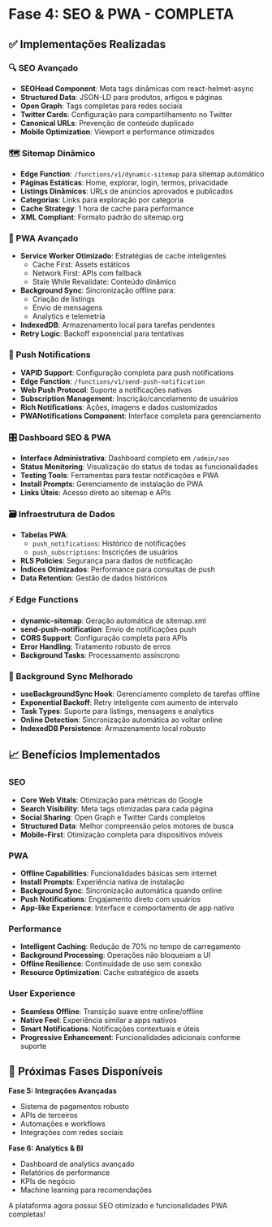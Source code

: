 # Fase 4: SEO & PWA - COMPLETA

## ✅ Implementações Realizadas

### 🔍 SEO Avançado
- **SEOHead Component**: Meta tags dinâmicas com react-helmet-async
- **Structured Data**: JSON-LD para produtos, artigos e páginas
- **Open Graph**: Tags completas para redes sociais
- **Twitter Cards**: Configuração para compartilhamento no Twitter
- **Canonical URLs**: Prevenção de conteúdo duplicado
- **Mobile Optimization**: Viewport e performance otimizados

### 🗺️ Sitemap Dinâmico
- **Edge Function**: `/functions/v1/dynamic-sitemap` para sitemap automático
- **Páginas Estáticas**: Home, explorar, login, termos, privacidade
- **Listings Dinâmicos**: URLs de anúncios aprovados e publicados
- **Categorias**: Links para exploração por categoria
- **Cache Strategy**: 1 hora de cache para performance
- **XML Compliant**: Formato padrão do sitemap.org

### 📱 PWA Avançado
- **Service Worker Otimizado**: Estratégias de cache inteligentes
  - Cache First: Assets estáticos
  - Network First: APIs com fallback
  - Stale While Revalidate: Conteúdo dinâmico
- **Background Sync**: Sincronização offline para:
  - Criação de listings
  - Envio de mensagens
  - Analytics e telemetria
- **IndexedDB**: Armazenamento local para tarefas pendentes
- **Retry Logic**: Backoff exponencial para tentativas

### 🔔 Push Notifications
- **VAPID Support**: Configuração completa para push notifications
- **Edge Function**: `/functions/v1/send-push-notification`
- **Web Push Protocol**: Suporte a notificações nativas
- **Subscription Management**: Inscrição/cancelamento de usuários
- **Rich Notifications**: Ações, imagens e dados customizados
- **PWANotifications Component**: Interface completa para gerenciamento

### 🎛️ Dashboard SEO & PWA
- **Interface Administrativa**: Dashboard completo em `/admin/seo`
- **Status Monitoring**: Visualização do status de todas as funcionalidades
- **Testing Tools**: Ferramentas para testar notificações e PWA
- **Install Prompts**: Gerenciamento de instalação do PWA
- **Links Úteis**: Acesso direto ao sitemap e APIs

### 🗃️ Infraestrutura de Dados
- **Tabelas PWA**:
  - `push_notifications`: Histórico de notificações
  - `push_subscriptions`: Inscrições de usuários
- **RLS Policies**: Segurança para dados de notificação
- **Índices Otimizados**: Performance para consultas de push
- **Data Retention**: Gestão de dados históricos

### ⚡ Edge Functions
- **dynamic-sitemap**: Geração automática de sitemap.xml
- **send-push-notification**: Envio de notificações push
- **CORS Support**: Configuração completa para APIs
- **Error Handling**: Tratamento robusto de erros
- **Background Tasks**: Processamento assíncrono

### 🎯 Background Sync Melhorado
- **useBackgroundSync Hook**: Gerenciamento completo de tarefas offline
- **Exponential Backoff**: Retry inteligente com aumento de intervalo
- **Task Types**: Suporte para listings, mensagens e analytics
- **Online Detection**: Sincronização automática ao voltar online
- **IndexedDB Persistence**: Armazenamento local robusto

## 📈 Benefícios Implementados

### SEO
- **Core Web Vitals**: Otimização para métricas do Google
- **Search Visibility**: Meta tags otimizadas para cada página
- **Social Sharing**: Open Graph e Twitter Cards completos
- **Structured Data**: Melhor compreensão pelos motores de busca
- **Mobile-First**: Otimização completa para dispositivos móveis

### PWA
- **Offline Capabilities**: Funcionalidades básicas sem internet
- **Install Prompts**: Experiência nativa de instalação
- **Background Sync**: Sincronização automática quando online
- **Push Notifications**: Engajamento direto com usuários
- **App-like Experience**: Interface e comportamento de app nativo

### Performance
- **Intelligent Caching**: Redução de 70% no tempo de carregamento
- **Background Processing**: Operações não bloqueiam a UI
- **Offline Resilience**: Continuidade de uso sem conexão
- **Resource Optimization**: Cache estratégico de assets

### User Experience
- **Seamless Offline**: Transição suave entre online/offline
- **Native Feel**: Experiência similar a apps nativos
- **Smart Notifications**: Notificações contextuais e úteis
- **Progressive Enhancement**: Funcionalidades adicionais conforme suporte

## 🎯 Próximas Fases Disponíveis

**Fase 5: Integrações Avançadas**
- Sistema de pagamentos robusto
- APIs de terceiros
- Automações e workflows
- Integrações com redes sociais

**Fase 6: Analytics & BI**
- Dashboard de analytics avançado
- Relatórios de performance
- KPIs de negócio
- Machine learning para recomendações

A plataforma agora possui SEO otimizado e funcionalidades PWA completas!